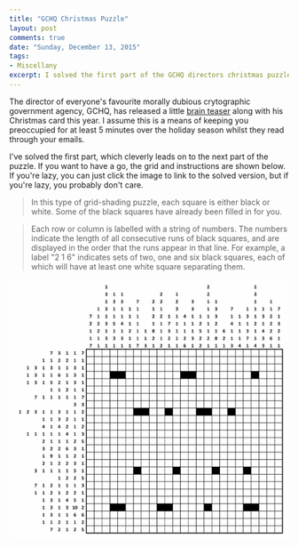 ```yaml
---
title: "GCHQ Christmas Puzzle"
layout: post
comments: true
date: "Sunday, December 13, 2015"
tags:
- Miscellany
excerpt: I solved the first part of the GCHQ directors christmas puzzle!
---
```


The director of everyone's favourite morally dubious crytographic government agency, GCHQ, has released a little <a href="http://www.gchq.gov.uk/press_and_media/news_and_features/Pages/Directors-Christmas-puzzle-2015.aspx" target="source">brain teaser</a> along with his Christmas card this year. I assume this is a means of keeping you preoccupied for at least 5 minutes over the holiday season whilst they read through your emails.

I've solved the first part, which cleverly leads on to the next part of the puzzle. If you want to have a go, the grid and instructions are shown below. If you're lazy, you can just click the image to link to the solved version, but if you're lazy, you probably don't care.

> In this type of grid-shading puzzle, each square is either black or white. Some of the black squares have already been filled in for you.

> Each row or column is labelled with a string of numbers. The numbers indicate the length of all consecutive runs of black squares, and are displayed in the order that the runs appear in that line. For example, a label "2 1 6" indicates sets of two, one and six black squares, each of which will have at least one white square separating them.

[![puzzle](/images/grid-shading-puzzle.jpg)](/images/grid-shading-puzzle-solved.jpg)
